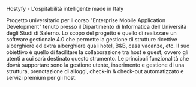 Hostyfy - L'ospitabilità intelligente made in Italy

Progetto universitario per il corso "Enterprise Mobile Application Development" tenuto presso il Dipartimento di Informatica dell'Università degli Studi di Salerno.
Lo scopo del progetto è quello di realizzare un software gestionale 4.0 che permette la gestione di strutture ricettive alberghiere ed extra alberghiere quali hotel, B&B, casa vacanze, etc. Il suo obiettivo è quello di facilitare la collaborazione tra host e guest, ovvero gli utenti a cui sarà destinato questo strumento. 
Le principali funzionalità che dovrà supportare sono la gestione utente, inserimento e gestione di una struttura, prenotazione di alloggi, check-in & check-out automatizzato e servizi premium per gli host.
